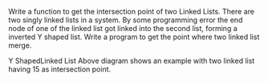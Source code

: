 Write a function to get the intersection point of two Linked Lists.
There are two singly linked lists in a system. By some programming error the end node of one of the linked list got linked into the second list, forming a inverted Y shaped list. Write a program to get the point where two linked list merge.

Y ShapedLinked List
Above diagram shows an example with two linked list having 15 as intersection point.

